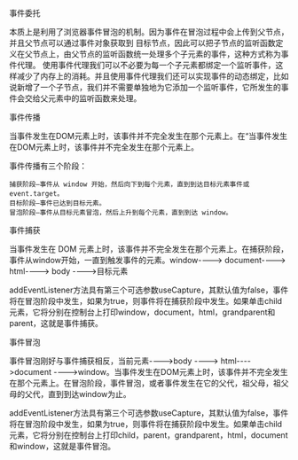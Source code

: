 事件委托 

  本质上是利用了浏览器事件冒泡的机制。因为事件在冒泡过程中会上传到父节点，并且父节点可以通过事件对象获取到
  目标节点，因此可以把子节点的监听函数定义在父节点上，由父节点的监听函数统一处理多个子元素的事件，这种方式称为事件代理。
  使用事件代理我们可以不必要为每一个子元素都绑定一个监听事件，这样减少了内存上的消耗。并且使用事件代理我们还可以实现事件的动态绑定，比如说新增了一个子节点，我们并不需要单独地为它添加一个监听事件，它所发生的事件会交给父元素中的监听函数来处理。

事件传播

  当事件发生在DOM元素上时，该事件并不完全发生在那个元素上。在“当事件发生在DOM元素上时，该事件并不完全发生在那个元素上。

  事件传播有三个阶段：

    捕获阶段–事件从 window 开始，然后向下到每个元素，直到到达目标元素事件或event.target。
    目标阶段–事件已达到目标元素。
    冒泡阶段–事件从目标元素冒泡，然后上升到每个元素，直到到达 window。

事件捕获

  当事件发生在 DOM 元素上时，该事件并不完全发生在那个元素上。在捕获阶段，事件从window开始，一直到触发事件的元素。window----> document----> html----> body ---->目标元素

  addEventListener方法具有第三个可选参数useCapture，其默认值为false，事件将在冒泡阶段中发生，如果为true，则事件将在捕获阶段中发生。如果单击child元素，它将分别在控制台上打印window，document，html，grandparent和parent，这就是事件捕获。

事件冒泡

  事件冒泡刚好与事件捕获相反，当前元素---->body ----> html---->document ---->window。当事件发生在DOM元素上时，该事件并不完全发生在那个元素上。在冒泡阶段，事件冒泡，或者事件发生在它的父代，祖父母，祖父母的父代，直到到达window为止。

  addEventListener方法具有第三个可选参数useCapture，其默认值为false，事件将在冒泡阶段中发生，如果为true，则事件将在捕获阶段中发生。如果单击child元素，它将分别在控制台上打印child，parent，grandparent，html，document和window，这就是事件冒泡。